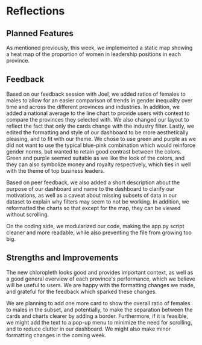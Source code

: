 # Reflections

## Planned Features

As mentioned previously, this week, we implemented a static map showing a heat map of the proportion of women in leadership positions in each province.

## Feedback

Based on our feedback session with Joel, we added ratios of females to males to allow for an easier comparison of trends in gender inequality over time and across the different provinces and industries. In addition, we added a national average to the line chart to provide users with context to compare the provinces they selected with. We also changed our layout to reflect the fact that only the cards change with the industry filter. Lastly, we edited the formatting and style of our dashboard to be more aesthetically pleasing, and to fit with our theme. We chose to use green and purple as we did not want to use the typical blue-pink combination which would reinforce gender norms, but wanted to retain good contrast between the colors. Green and purple seemed suitable as we like the look of the colors, and they can also symbolize money and royalty respectively, which ties in well with the theme of top business leaders.

Based on peer feedback, we also added a short description about the purpose of our dashboard and name to the dashboard to clarify our motivations, as well as a caveat about missing subsets of data in our dataset to explain why filters may seem to not be working. In addition, we reformatted the charts so that except for the map, they can be viewed without scrolling.

On the coding side, we modularized our code, making the app.py script cleaner and more readable, while also preventing the file from growing too big.

## Strengths and Improvements

The new chloropleth looks good and provides important context, as well as a good general overview of each province's performance, which we believe will be useful to users. We are happy with the formatting changes we made, and grateful for the feedback which sparked these changes.

We are planning to add one more card to show the overall ratio of females to males in the subset, and potentially, to make the separation between the cards and charts clearer by adding a border. Furthermore, if it is feasible, we might add the text to a pop-up menu to minimize the need for scrolling, and to reduce clutter in our dashboard. We might also make minor formatting changes in the coming week.

